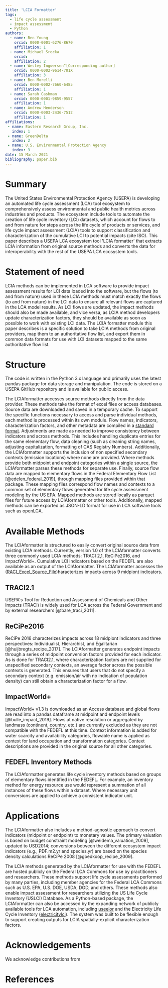 ```yaml
---
title: 'LCIA Formatter'
tags:
  - life cycle assessment
  - impact assessment
  - Python
authors:
  - name: Ben Young
    orcid: 0000-0001-6276-8670
    affiliation: 1
  - name: Michael Srocka
    orcid:
    affiliation: 2
  - name: Wesley Ingwersen^[Corresponding author]
    orcid: 0000-0002-9614-701X
    affiliation: 3
  - name: Ben Morelli
    orcid: 0000-0002-7660-6485
    affiliation: 1
  - name: Sarah Cashman
    orcid: 0000-0001-9859-9557
    affiliation: 1
  - name: Andrew Henderson
    orcid: 0000-0003-2436-7512
    affiliation: 1
affiliations:
 - name: Eastern Research Group, Inc. 
   index: 1
 - name: GreenDelta
   index: 2
 - name: U.S. Environmental Protection Agency
   index: 3
date: 15 March 2021
bibliography: paper.bib
---
```


# Summary

The United States Environmental Protection Agency (USEPA) is developing an automated life cycle assessment (LCA) tool ecosystem to comprehensively assess environmental and public health metrics across industries and products. The ecosystem include tools to automate the creation of life cycle inventory (LCI) datasets, which account for flows to and from nature for steps across the life cycle of products or services, and life cycle impact assessment (LCIA) tools to support classification and characterization of the cumulative LCI to potential impacts (cite ISO). This paper describes a USEPA LCA ecosystem tool 'LCIA formatter' that extracts LCIA information from original source methods and converts the data for interoperability with the rest of the USEPA LCA ecosystem tools.   

# Statement of need

LCIA methods can be implemented in LCA software to provide impact assessment results for LCI data loaded into the software, but the flows (to and from nature) used in these LCIA methods must match exactly the flows (to and from nature) in the LCI data to ensure all relevant flows are captured in the LCA model results. As LCI flows are updated, the impact methods should also be made available, and vice versa, as LCIA method developers update characterization factors, they should be available as soon as possible to work with existing LCI data. The LCIA formatter module this paper describes is a specific solution to take LCIA methods from original providers, map them to an authoritative flow list, and export them in common data formats for use with LCI datasets mapped to the same authoritative flow list.

# Structure

The code is written in the Python 3.x language and primarily uses the latest pandas package for data storage and manipulation. The code is stored on a USEPA GitHub repository and is available for public access.

The LCIAformatter accesses source methods directly from the data provider. These methods take the format of excel files or access databases. Source data are downloaded and saved in a temporary cache.
To support the specific functions necessary to access and parse individual methods, each method is processed within its own module. Flow names, indicators, characterization factors, and other metadata are compiled in a [standard format](https://github.com/USEPA/LCIAformatter/tree/documentation/format%20specs).
Adjustments are made as needed to improve consistency between indicators and across methods. This includes handling duplicate entries for the same elementary flow, data cleaning (such as cleaning string names, adjusting capitalization, formatting of CAS Registry Numbers).
Additionally, the LCIAformatter supports the inclusion of non specified secondary contexts (emission locations) where none are provided.
Where methods provide both midpoint and endpoint categories within a single source, the LCIAformatter parses these methods for separate use.
Finally, source flow data are mapped to elementary flows in the Federal Elementary Flow List [@edelen_federal_2019], through mapping files provided within that package. These mapping files correspond flow names and contexts to a common set of elementary flows generated for life cycle assessment modeling by the US EPA.
Mapped methods are stored locally as parquet files for future access by LCIAformatter or other tools.
Additionally, mapped methods can be exported as JSON-LD format for use in LCA software tools such as openLCA.


# Available Methods
The LCIAformatter is structured to easily convert original source data from existing LCIA methods. Currently, version 1.0 of the LCIAformatter converts three commonly used LCIA methods: TRACI 2,1, ReCiPe2016, and ImpactWorld+. Cumulative LCI indicators based on the FEDEFL are also available as an output of the LCIAformatter. The LCIAformatter accesses the ([RACI_Excel_Source_File](https://www.epa.gov/chemical-research/tool-reduction-and-assessment-chemicals-and-other-environmental-impacts-traci))haracterizes impacts across 9 midpiont indicators.

## TRACI2.1
USEPA's Tool for Reduction and Assessment of Chemicals and Other Impacts (TRACI) is widely used for LCA across the Federal Government and by external researchers [@bare_traci_2011]. 

## ReCiPe2016 
ReCiPe 2016 characterizes impacts across 18 midpiont indicators and three perspectives: Individualist, Hierarchist, and Egalitarian [@huijbregts_recipe_2017]. The LCIAformatter generates endpoint impacts through a series of midpoint conversion factors provided for each indicator.
As is done for TRACI2.1, where characterization factors are not supplied for unspecified secondary contexts, an average factor across the possible contexts is generated. This ensures that users that do not specify a secondary context (e.g. emission/air with no indication of population density) can still obtain a characterization factor for a flow. 


## ImpactWorld+
ImpactWorld+ v1.3 is downloaded as an Access database and global flows are read into a pandas dataframe at midpoint and endpoint levels [@bulle_impact_2019]. Flows at native resolution or aggregated by landmass (continent, country, etc.) are currently excluded as they are not compatible with the FEDEFL at this time. Context information is added for water scarcity and availability categories, flowable name is applied as context for land occupation and transformation categories. Context descriptions are provided in the original source for all other categories.


## FEDEFL Inventory Methods
The LCIAformatter generates life cycle inventory methods based on groups of elementary flows identified in the FEDEFL. For example, an inventory method for energy resource use would represent a summation of all instances of these flows within a dataset. Where necessary unit conversions are applied to achieve a consistent indicator unit. 

# Applications

The LCIAformatter also includes a method-agnostic approach to convert indicators (midpoint or endpoint) to monetary values.  The primary valuation is based on budget constraint modeling [@weidema_valuation_2009], updated to USD2014; conversions between the different ecosystem impact indicators (e.g., PDF.m2.yr and species.yr) are based on the species density calculations ReCiPe 2008 [@goedkoop_recipe_2009].

The LCIA methods generated by the LCIAformatter for use with the FEDEFL are hosted publicly on the Federal LCA Commons for use by practitioners and researchers. These methods support life cycle assessments performed by many parties, including member agencies for the Federal LCA Commons such as U.S. EPA, U.S. DOE, USDA, DOD, and others. These methods also enable impact assessment for researchers utilizing the US Life Cycle Inventory (USLCI) Database.
As a Python-based package, the LCIAformatter can also be accessed by the expanding network of publicly available tools for LCA automation, including [useeior](https://github.com/USEPA/useeior) and the Electricity Life Cycle Inventory ([electricitylci](https://github.com/USEPA/ElectricityLCI)).
The system was built to be flexible enough to support creating outputs for LCIA spatially-explicit characterization factors.



# Acknowledgements

We acknowledge contributions from 

# References
